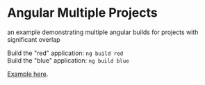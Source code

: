 # Angular Multiple Projects

an example demonstrating multiple angular builds for projects with significant
overlap

Build the "red" application: `ng build red`  
Build the "blue" application: `ng build blue`

[Example here](https://strangesast.github.io/angular-multiple-apps-example/). 
